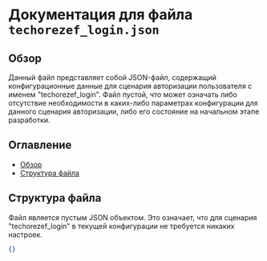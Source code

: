 # Документация для файла `techorezef_login.json`

## Обзор

Данный файл представляет собой JSON-файл, содержащий конфигурационные данные для сценария авторизации пользователя с именем "techorezef_login". 
Файл пустой, что может означать либо отсутствие необходимости в каких-либо параметрах конфигурации для данного сценария авторизации, либо его состояние на начальном этапе разработки.

## Оглавление

- [Обзор](#обзор)
- [Структура файла](#структура-файла)

## Структура файла
Файл является пустым JSON объектом. Это означает, что для сценария "techorezef_login" в текущей конфигурации не требуется никаких настроек.
```json
{}
```